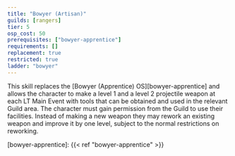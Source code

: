```yaml
---
title: "Bowyer (Artisan)"
guilds: [rangers]
tier: 5
osp_cost: 50
prerequisites: ["bowyer-apprentice"]
requirements: []
replacement: true
restricted: true
ladder: "bowyer"
---
```

This skill replaces the [Bowyer (Apprentice) OS][bowyer-apprentice] and allows the character to make a level 1 and a level 2 projectile weapon at each LT Main Event with tools that can be obtained and used in the relevant Guild area. The character must gain permission from the Guild to use their facilities. Instead of making a new weapon they may rework an existing weapon and improve it by one level, subject to the normal restrictions on reworking.

[bowyer-apprentice]: {{< ref "bowyer-apprentice" >}}